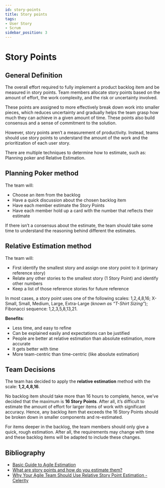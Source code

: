 ```yaml
---
id: story-points
title: Story points
tags:
- User Story
- Scrum
sidebar_position: 3
---
```

# Story Points

## General Definition

The overall effort required to fully implement a product backlog item and be measured in story points. Team members allocate story points based on the amount of effort, the work complexity, and the risk or uncertainty involved.

These points are assigned to more effectively break down work into smaller pieces, which reduces uncertainty and gradually helps the team grasp how much they can achieve in a given amount of time. These points also build consensus and a sense of commitment to the solution.

However, story points aren’t a measurement of productivity. Instead, teams should use story points to understand the amount of the work and the prioritization of each user story.

There are multiple techniques to determine how to estimate, such as: Planning poker and Relative Estimation.

## Planning Poker method

The team will:

- Choose an item from the backlog
- Have a quick discussion about the chosen backlog item
- Have each member estimate the Story Points
- Have each member hold up a card with the number that reflects their estimate

If there isn’t a consensus about the estimate, the team should take some time to understand the reasoning behind different the estimates.

## Relative Estimation method

The team will:

- First identify the smallest story and assign one story point to it (primary reference story)
- Relate any other stories to the smallest story (1 Story Point) and identify other numbers
- Keep a list of those reference stories for future reference

In most cases, a story point uses one of the following scales: 1,2,4,8,16; X-Small, Small, Medium, Large, Extra-Large (*known as “T-Shirt Sizing”*); Fibonacci sequence: 1,2,3,5,8,13,21.

**Benefits**:

- Less time, and easy to refine
- Can be explained easily and expectations can be justified
- People are better at relative estimation than absolute estimation, more accurate
- It gets better with time
- More team-centric than time-centric (like absolute estimation)

## Team Decisions

The team has decided to apply the **relative estimation** method with the scale: **1,2,4,8,16**.

No backlog item should take more than 16 hours to complete, hence, we’ve decided that the maximum is **16 Story Points**. After all, it’s difficult to estimate the amount of effort for larger items of work with significant accuracy. Hence, any backlog item that exceeds the 16 Story Points should be broken down in smaller components and re-estimated.

For items deeper in the backlog, the team members should only give a quick, rough estimation. After all, the requirements may change with time and these backlog items will be adapted to include these changes.

## Bibliography
- [Basic Guide to Agile Estimation](https://www.knowledgehut.com/tutorials/scrum-tutorial/agile-estimation)
- [What are story points and how do you estimate them?](https://www.atlassian.com/agile/project-management/estimation)
- [Why Your Agile Team Should Use Relative Story Point Estimation - Celerity](https://www.celerity.com/insights/why-your-agile-team-should-use-story-point-relative-estimation)